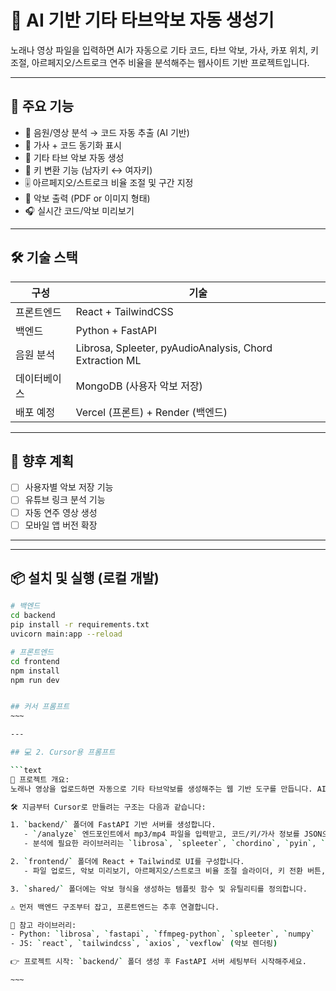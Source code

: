 # 🎸 AI 기반 기타 타브악보 자동 생성기

노래나 영상 파일을 입력하면 AI가 자동으로 기타 코드, 타브 악보, 가사, 카포 위치, 키 조절, 아르페지오/스트로크 연주 비율을 분석해주는 웹사이트 기반 프로젝트입니다.

---

## 🧠 주요 기능

- 🎵 음원/영상 분석 → 코드 자동 추출 (AI 기반)
- 📝 가사 + 코드 동기화 표시
- 🎸 기타 타브 악보 자동 생성
- 🔁 키 변환 기능 (남자키 ↔ 여자키)
- 🎚 아르페지오/스트로크 비율 조절 및 구간 지정
- 📄 악보 출력 (PDF or 이미지 형태)
- 🎧 실시간 코드/악보 미리보기

---

## 🛠 기술 스택

| 구성 | 기술 |
|------|------|
| 프론트엔드 | React + TailwindCSS |
| 백엔드 | Python + FastAPI |
| 음원 분석 | Librosa, Spleeter, pyAudioAnalysis, Chord Extraction ML |
| 데이터베이스 | MongoDB (사용자 악보 저장) |
| 배포 예정 | Vercel (프론트) + Render (백엔드) |

---

## 🧪 향후 계획

- [ ] 사용자별 악보 저장 기능
- [ ] 유튜브 링크 분석 기능
- [ ] 자동 연주 영상 생성
- [ ] 모바일 앱 버전 확장

---


---

## 📦 설치 및 실행 (로컬 개발)

```bash
# 백엔드
cd backend
pip install -r requirements.txt
uvicorn main:app --reload

# 프론트엔드
cd frontend
npm install
npm run dev


## 커서 프롬프트
~~~

---

## 💻 2. Cursor용 프롬프트

```text
🎸 프로젝트 개요:
노래나 영상을 업로드하면 자동으로 기타 타브악보를 생성해주는 웹 기반 도구를 만듭니다. AI를 활용해 코드/가사/키/카포를 분석하고, 사용자가 아르페지오와 스트로크 비율을 조절하거나 키를 바꿔서 악보를 출력할 수 있게 합니다.

🛠 지금부터 Cursor로 만들려는 구조는 다음과 같습니다:

1. `backend/` 폴더에 FastAPI 기반 서버를 생성합니다.
   - `/analyze` 엔드포인트에서 mp3/mp4 파일을 입력받고, 코드/키/가사 정보를 JSON으로 반환합니다.
   - 분석에 필요한 라이브러리는 `librosa`, `spleeter`, `chordino`, `pyin`, `pyDub` 등을 사용합니다.

2. `frontend/` 폴더에 React + Tailwind로 UI를 구성합니다.
   - 파일 업로드, 악보 미리보기, 아르페지오/스트로크 비율 조절 슬라이더, 키 전환 버튼, PDF 출력 버튼 등을 구현합니다.

3. `shared/` 폴더에는 악보 형식을 생성하는 템플릿 함수 및 유틸리티를 정의합니다.

⚠️ 먼저 백엔드 구조부터 잡고, 프론트엔드는 추후 연결합니다.

🧠 참고 라이브러리:
- Python: `librosa`, `fastapi`, `ffmpeg-python`, `spleeter`, `numpy`
- JS: `react`, `tailwindcss`, `axios`, `vexflow` (악보 렌더링)

👉 프로젝트 시작: `backend/` 폴더 생성 후 FastAPI 서버 세팅부터 시작해주세요.

~~~

